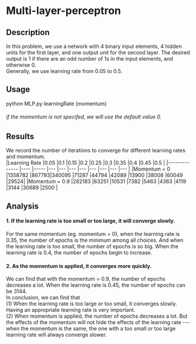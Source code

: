 # Multi-layer-perceptron
## Description

In this problem, we use a network with 4 binary input elements, 4 hidden units for the first layer, and one output unit for the second layer. The desired output is 1 if there are an odd number of 1s in the input elements, and otherwise 0.  
Generally, we use learning rate from 0.05 to 0.5.

## Usage  
python MLP.py learningRate (momentum)  
###### if the momentum is not specifed, we will use the default value 0.


## Results 
We record the number of iterations to converge for different learning rates and momentum.  
|Learning Rate      |0.05    |0.1    |0.15  |0.2   |0.25  |0.3   |0.35  |0.4   |0.45  |0.5  |
|--------------     |----    |-----  |---   |---   |---   |---   |---   |---   |---   |---  |
|Momentum = 0       |1358782 |867793|340095 |71287 |44794 |42089 |13900 |38008 |60049 |29524|
|Momentum = 0.9     |282183  |63251 |10531  |7382  |5463  |4363  |4119  |3144  |30689 |2500 |

## Analysis

#### 1. If the learning rate is too small or too large, it will converge slowly. 
For the same momentum (eg. momentum = 0), when the learning rate is 0.35, the number of epochs is the minimum among all choices. And when the learning rate is too small, the number of epochs is so big. When the learning rate is 0.4, the number of epochs begin to increase.  

#### 2. As the momentum is applied, it converges more quickly.  
We can find that with the momentum = 0.9, the number of epochs decreases a lot. When the learning rate is 0.45, the number of epochs can be 3144.  
In conclusion, we can find that  
(1) When the learning rate is too large or too small, it converges slowly. Having an appropriate learning rate is very important.  
(2) When momentum is applied, the number of epochs decreases a lot. But the effects of the momentum will not hide the effects of the learning rate --- when the momentum is the same, the one with a too small or too large learning rate will always converge slower.
